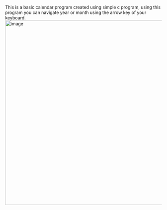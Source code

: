 This is a basic calendar program created using simple c program, using this program you can navigate year or month using the arrow key of your keyboard.
<img width="592" alt="image" src="https://github.com/user-attachments/assets/5bb86aa8-c175-4e6e-a874-2ef6306666b6">
